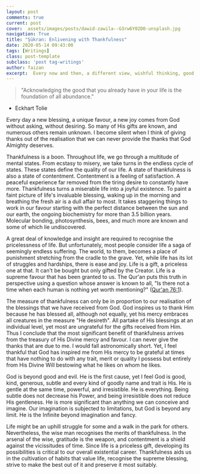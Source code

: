```yaml
---
layout: post
comments: true
current: post
cover:  assets/images/posts/dawid-zawila--G3rw6Y02D0-unsplash.jpg
navigation: True
title: "Şükran: Enlivening with Thankfulness"
date: 2020-05-14 09:43:00
tags: [Writings]
class: post-template
subclass: 'post tag-writings'
author: faizan
excerpt:  Every now and then, a different view, wishful thinking, good and bad ideas strike the mind like drops of pouring rain on a rainy day.
---
```

> "Acknowledging the good that you already have in your life is the foundation of all abundance."
- Eckhart Tolie

Every day a new blessing, a unique favour, a new joy comes from God without asking, without desiring. So many of His gifts are known, and numerous others remain unknown. I become silent when I think of giving thanks out of the realisation that we can never provide the thanks that God Almighty deserves. 

Thankfulness is a boon. Throughout life, we go through a multitude of mental states. From ecstasy to misery, we take turns in the endless cycle of states. These states define the quality of our life. A state of thankfulness is also a state of contentment. Contentment is a feeling of satisfaction. A peaceful experience far removed from the tiring desire to constantly have more. Thankfulness turns a miserable life into a joyful existence. To paint a faint picture of life's invaluable blessing, waking up in the morning and breathing the fresh air is a dull affair to most. It takes staggering things to work in our favour starting with the perfect distance between the sun and our earth, the ongoing biochemistry for more than 3.5 billion years. Molecular bonding, photosynthesis, bees, and much more are known and some of which lie undiscovered.

A great deal of knowledge and insight are required to recognise the pricelessness of life. But unfortunately, most people consider life a saga of seemingly endless suffering. The world, to them, becomes a place of punishment stretching from the cradle to the grave. Yet, while life has its lot of struggles and hardships, there is ease and joy. Life is a gift, a priceless one at that. It can't be bought but only gifted by the Creator. Life is a supreme favour that has been granted to us. The Qur'an puts this truth in perspective using a question whose answer is known to all, "Is there not a time when each human is nothing yet worth mentioning?" ([Qur'an 76:1](https://quran.com/76/1)).

The measure of thankfulness can only be in proportion to our realisation of the blessings that we have received from God. God inspires us to thank Him because he has blessed all, although not equally, yet his mercy embraces all creatures in the measure "He desireth". All partake of His blessings at an individual level, yet most are ungrateful for the gifts received from Him. Thus I conclude that the most significant benefit of thankfulness arrives from the treasury of His Divine mercy and favour. I can never give the thanks that are due to me. I would fall astronomically short. Yet, I feel thankful that God has inspired me from His mercy to be grateful at times that have nothing to do with any trait, merit or quality I possess but entirely from His Divine Will bestowing what he likes on whom he likes.

God is beyond good and evil. He is the first cause, yet I feel God is good, kind, generous, subtle and every kind of goodly name and trait is His. He is gentle at the same time, powerful, and irresistible. He is everything. Being subtle does not decrease his Power, and being irresistible does not reduce His gentleness. He is more significant than anything we can conceive and imagine. Our imagination is subjected to limitations, but God is beyond any limit. He is the Infinite beyond imagination and fancy.

Life might be an uphill struggle for some and a walk in the park for others. Nevertheless, the wise man recognises the merits of thankfulness. In the arsenal of the wise, gratitude is the weapon, and contentment is a shield against the vicissitudes of time. Since life is a priceless gift, developing its possibilities is critical to our overall existential career. Thankfulness aids us in the cultivation of habits that value life, recognise the supreme blessing, strive to make the best out of it and preserve it most suitably.